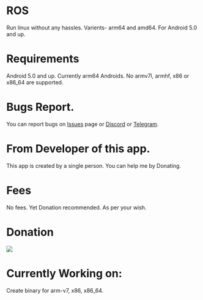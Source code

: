 # ROS
Run linux without any hassles. Varients- arm64 and amd64. For Android 5.0 and up.

# Requirements
Android 5.0 and up.
Currently arm64 Androids.
No armv7l, armhf, x86 or x86_64 are supported.

# Bugs Report.
You can report bugs on [Issues](https://github.com/Rajdave-dev/ROS/issues) page or [Discord](https://discord.gg/HyCxF3tjZY) or [Telegram](https://t.me/rosbydave).

# From Developer of this app.
This app is created by a single person.
You can help me by Donating. 

# Fees
No fees. Yet Donation recommended. As per your wish. 

# Donation
[![](https://www.paypalobjects.com/en_US/i/btn/btn_donateCC_LG.gif)](https://paypal.me/extremegamerzyt?country.x=IN&locale.x=en_GB)

# Currently Working on:
Create binary for arm-v7, x86, x86_64.
